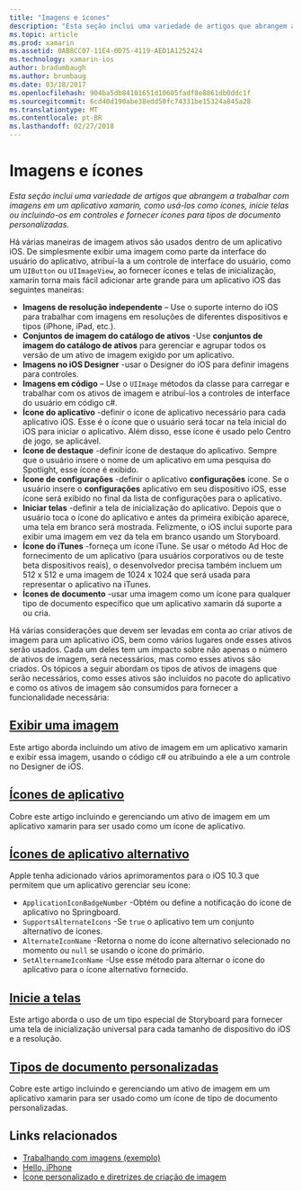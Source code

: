 ```yaml
---
title: "Imagens e ícones"
description: "Esta seção inclui uma variedade de artigos que abrangem a trabalhar com imagens em um aplicativo xamarin, como usá-los como ícones, inicie telas ou incluindo-os em controles e fornecer ícones para tipos de documento personalizadas."
ms.topic: article
ms.prod: xamarin
ms.assetid: 0AB8CC07-11E4-0D75-4119-AED1A1252424
ms.technology: xamarin-ios
author: bradumbaugh
ms.author: brumbaug
ms.date: 03/18/2017
ms.openlocfilehash: 904ba5db84101651d10605fadf8e8861db0ddc1f
ms.sourcegitcommit: 6cd40d190abe38edd50fc74331be15324a845a28
ms.translationtype: MT
ms.contentlocale: pt-BR
ms.lasthandoff: 02/27/2018
---
```

# <a name="images-and-icons"></a>Imagens e ícones

_Esta seção inclui uma variedade de artigos que abrangem a trabalhar com imagens em um aplicativo xamarin, como usá-los como ícones, inicie telas ou incluindo-os em controles e fornecer ícones para tipos de documento personalizadas._

Há várias maneiras de imagem ativos são usados dentro de um aplicativo iOS. De simplesmente exibir uma imagem como parte da interface do usuário do aplicativo, atribuí-la a um controle de interface do usuário, como um `UIButton` ou `UIImageView`, ao fornecer ícones e telas de inicialização, xamarin torna mais fácil adicionar arte grande para um aplicativo iOS das seguintes maneiras: 

- **Imagens de resolução independente** – Use o suporte interno do iOS para trabalhar com imagens em resoluções de diferentes dispositivos e tipos (iPhone, iPad, etc.).
- **Conjuntos de imagem do catálogo de ativos** -Use **conjuntos de imagem do catálogo de ativos** para gerenciar e agrupar todos os versão de um ativo de imagem exigido por um aplicativo.
- **Imagens no iOS Designer** -usar o Designer do iOS para definir imagens para controles.
- **Imagens em código** – Use o `UIImage` métodos da classe para carregar e trabalhar com os ativos de imagem e atribuí-los a controles de interface do usuário em código c#.
- **Ícone do aplicativo** -definir o ícone de aplicativo necessário para cada aplicativo iOS. Esse é o ícone que o usuário será tocar na tela inicial do iOS para iniciar o aplicativo. Além disso, esse ícone é usado pelo Centro de jogo, se aplicável.
- **Ícone de destaque** -definir ícone de destaque do aplicativo. Sempre que o usuário insere o nome de um aplicativo em uma pesquisa do Spotlight, esse ícone é exibido.
- **Ícone de configurações** -definir o aplicativo **configurações** ícone. Se o usuário insere o **configurações** aplicativo em seu dispositivo iOS, esse ícone será exibido no final da lista de configurações para o aplicativo. 
- **Iniciar telas** -definir a tela de inicialização do aplicativo. Depois que o usuário toca o ícone do aplicativo e antes da primeira exibição aparece, uma tela em branco será mostrada. Felizmente, o iOS inclui suporte para exibir uma imagem em vez da tela em branco usando um Storyboard. 
- **Ícone do iTunes** -forneça um ícone iTune. Se usar o método Ad Hoc de fornecimento de um aplicativo (para usuários corporativos ou de teste beta dispositivos reais), o desenvolvedor precisa também incluem um 512 x 512 e uma imagem de 1024 x 1024 que será usada para representar o aplicativo na iTunes.
- **Ícones de documento** -usar uma imagem como um ícone para qualquer tipo de documento específico que um aplicativo xamarin dá suporte a ou cria.

Há várias considerações que devem ser levadas em conta ao criar ativos de imagem para um aplicativo iOS, bem como vários lugares onde esses ativos serão usados. Cada um deles tem um impacto sobre não apenas o número de ativos de imagem, será necessários, mas como esses ativos são criados. Os tópicos a seguir abordam os tipos de ativos de imagens que serão necessários, como esses ativos são incluídos no pacote do aplicativo e como os ativos de imagem são consumidos para fornecer a funcionalidade necessária:


## <a name="displaying-an-imageiosapp-fundamentalsimages-iconsdisplaying-an-imagemd"></a>[Exibir uma imagem](~/ios/app-fundamentals/images-icons/displaying-an-image.md)

Este artigo aborda incluindo um ativo de imagem em um aplicativo xamarin e exibir essa imagem, usando o código c# ou atribuindo a ele a um controle no Designer de iOS.

## <a name="application-iconsiosapp-fundamentalsimages-iconsapp-iconsmd"></a>[Ícones de aplicativo](~/ios/app-fundamentals/images-icons/app-icons.md)

Cobre este artigo incluindo e gerenciando um ativo de imagem em um aplicativo xamarin para ser usado como um ícone de aplicativo.

## <a name="alternate-app-iconsiosapp-fundamentalsimages-iconsalternate-app-iconsmd"></a>[Ícones de aplicativo alternativo](~/ios/app-fundamentals/images-icons/alternate-app-icons.md)

Apple tenha adicionado vários aprimoramentos para o iOS 10.3 que permitem que um aplicativo gerenciar seu ícone:

 - `ApplicationIconBadgeNumber` -Obtém ou define a notificação do ícone de aplicativo no Springboard.
 - `SupportsAlternateIcons` -Se `true` o aplicativo tem um conjunto alternativo de ícones.
 - `AlternateIconName` -Retorna o nome do ícone alternativo selecionado no momento ou `null` se usando o ícone do primário.
 - `SetAlternameIconName` -Use esse método para alternar o ícone do aplicativo para o ícone alternativo fornecido.


## <a name="launch-screensiosapp-fundamentalsimages-iconslaunch-screensmd"></a>[Inicie a telas](~/ios/app-fundamentals/images-icons/launch-screens.md)

Este artigo aborda o uso de um tipo especial de Storyboard para fornecer uma tela de inicialização universal para cada tamanho de dispositivo do iOS e a resolução.

## <a name="custom-document-typesiosapp-fundamentalsimages-iconscustom-document-typesmd"></a>[Tipos de documento personalizadas](~/ios/app-fundamentals/images-icons/custom-document-types.md)

Cobre este artigo incluindo e gerenciando um ativo de imagem em um aplicativo xamarin para ser usado como um ícone de tipo de documento personalizadas.



## <a name="related-links"></a>Links relacionados

- [Trabalhando com imagens (exemplo)](https://developer.xamarin.com/samples/WorkingWithImages/)
- [Hello, iPhone](~/ios/get-started/hello-ios/index.md)
- [Ícone personalizado e diretrizes de criação de imagem](http://developer.apple.com/library/ios/#documentation/UserExperience/Conceptual/MobileHIG/IconsImages/IconsImages.html)
